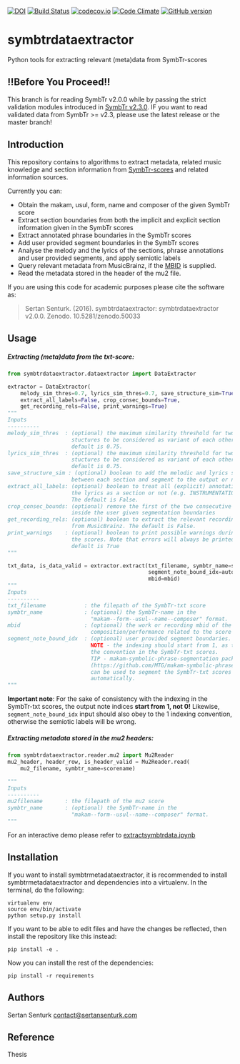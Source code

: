 [![DOI](https://zenodo.org/badge/21104/sertansenturk/symbtrdataextractor.svg)](https://zenodo.org/badge/latestdoi/21104/sertansenturk/symbtrdataextractor) [![Build Status](https://travis-ci.org/sertansenturk/symbtrdataextractor.svg?branch=master)](https://travis-ci.org/sertansenturk/symbtrdataextractor) [![codecov.io](https://codecov.io/github/sertansenturk/symbtrdataextractor/coverage.svg?branch=master)](https://codecov.io/github/sertansenturk/symbtrdataextractor?branch=master) [![Code Climate](https://codeclimate.com/github/sertansenturk/symbtrdataextractor/badges/gpa.svg)](https://codeclimate.com/github/sertansenturk/symbtrdataextractor) [![GitHub version](https://badge.fury.io/gh/sertansenturk%2Fsymbtrdataextractor.svg)](https://badge.fury.io/gh/sertansenturk%2Fsymbtrdataextractor)

symbtrdataextractor
===========
Python tools for extracting relevant (meta)data from SymbTr-scores

!!Before You Proceed!!
----------------------
This branch is for reading SymbTr v2.0.0 while by passing the strict validation modules introduced in [SymbTr v2.3.0](https://github.com/MTG/SymbTr/blob/symbtr_v2/Changelog.md#symbtr-v23). IF you want to read validated data from SymbTr >= v2.3, please use the latest release or the master branch! 

Introduction
------------

This repository contains to algorithms to extract metadata, related music knowledge and section information from [SymbTr-scores](https://github.com/MTG/SymbTr) and related information sources. 

Currently you can:
- Obtain the makam, usul, form, name and composer of the given SymbTr score
- Extract section boundaries from both the implicit and explicit section information given in the SymbTr scores
- Extract annotated phrase boundaries in the SymbTr scores
- Add user provided segment boundaries in the SymbTr scores
- Analyse the melody and the lyrics of the sections, phrase annotations and user provided segments, and apply semiotic labels
- Query relevant metadata from MusicBrainz, if the [MBID](https://musicbrainz.org/doc/MusicBrainz_Identifier) is supplied.
- Read the metadata stored in the header of the mu2 file.

If you are using this code for academic purposes please cite the software as:

> Sertan Senturk. (2016). symbtrdataextractor: symbtrdataextractor v2.0.0. Zenodo. 10.5281/zenodo.50033

Usage
----------
##### Extracting (meta)data from the txt-score:

```python
from symbtrdataextractor.dataextractor import DataExtractor

extractor = DataExtractor(
    melody_sim_thres=0.7, lyrics_sim_thres=0.7, save_structure_sim=True,
    extract_all_labels=False, crop_consec_bounds=True,
    get_recording_rels=False, print_warnings=True)
"""
Inputs
----------
melody_sim_thres  : (optional) the maximum similarity threshold for two melodic
                    stuctures to be considered as variant of each other. The
                    default is 0.75.
lyrics_sim_thres  : (optional) the maximum similarity threshold for two lyric
                    stuctures to be considered as variant of each other. The
                    default is 0.75.
save_structure_sim : (optional) boolean to add the melodic and lyrics similarity 
                    between each section and segment to the output or not
extract_all_labels: (optional) boolean to treat all (explicit) annotations in
                    the lyrics as a section or not (e.g. INSTRUMENTATION labels).
                    The default is False.
crop_consec_bounds: (optional) remove the first of the two consecutive boundaries
                    inside the user given segmentation boundaries
get_recording_rels: (optional) boolean to extract the relevant recording relations
                    from MusicBrainz. The default is False.
print_warnings    : (optional) boolean to print possible warnings during reading
                    the scores. Note that errors will always be printed. The
                    default is True
"""

txt_data, is_data_valid = extractor.extract(txt_filename, symbtr_name=scorename,
                                            segment_note_bound_idx=auto_seg_bounds,
                                            mbid=mbid)
"""
Inputs
----------
txt_filename            : the filepath of the SymbTr-txt score
symbtr_name             : (optional) the SymbTr-name in the
                          "makam--form--usul--name--composer" format.
mbid                    : (optional) the work or recording mbid of the
                          composition/performance related to the score
segment_note_bound_idx  : (optional) user provided segment boundaries.
                          NOTE - the indexing should start from 1, as this is
                          the convention in the SymbTr-txt scores.
                          TIP - makam-symbolic-phrase-segmentation package
                          (https://github.com/MTG/makam-symbolic-phrase-segmentation)
                          can be used to segment the SymbTr-txt scores
                          automatically.
"""
```

**Important note**: For the sake of consistency with the indexing in the
SymbTr-txt scores, the output note indices **start from 1, not 0!** Likewise,
```segment_note_bound_idx``` input should also obey to the 1 indexing
convention, otherwise the semiotic labels will be wrong.

##### Extracting metadata stored in the mu2 headers:
```python
from symbtrdataextractor.reader.mu2 import Mu2Reader
mu2_header, header_row, is_header_valid = Mu2Reader.read(
    mu2_filename, symbtr_name=scorename)

"""
Inputs
----------
mu2filename       : the filepath of the mu2 score
symbtr_name       : (optional) the SymbTr-name in the
                    "makam--form--usul--name--composer" format.
"""
```

For an interactive demo please refer to [extractsymbtrdata.ipynb](https://github.com/sertansenturk/symbtrdataextractor/blob/master/extractsymbtrdata.ipynb)

Installation
----------

If you want to install symbtrmetadataextractor, it is recommended to install symbtrmetadataextractor and dependencies into a virtualenv. In the terminal, do the following:

    virtualenv env
    source env/bin/activate
    python setup.py install

If you want to be able to edit files and have the changes be reflected, then
install the repository like this instead:

    pip install -e .

Now you can install the rest of the dependencies:

    pip install -r requirements

Authors
-------
Sertan Senturk
contact@sertansenturk.com

Reference
-------
Thesis
